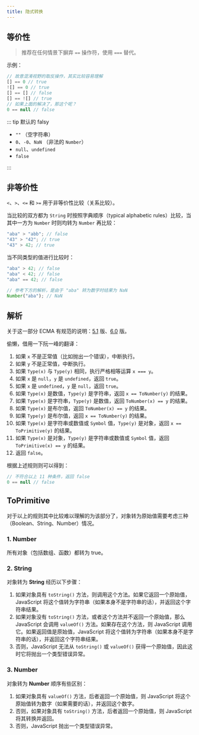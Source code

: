 ```yaml
---
title: 隐式转换
---
```


## 等价性

> 推荐在任何情景下摒弃 `==` 操作符，使用 `===` 替代。

示例：

```js
// 故意混淆视野的取反操作，其实比较容易理解
[] == 0 // true
![] == 0 // true
[] == [] // false
[] == ![] // true
// 如果上面的解决了，那这个呢？
0 == null // false
```

::: tip 默认的 falsy

+ `""` （空字符串）
+ `0`、`-0`、`NaN` （非法的 `Number`）
+ `null`、`undefined`
+ `false`

:::



## 非等价性

`<`、`>`、`<=` 和 `>=` 用于非等价性比较（关系比较）。

当比较的双方都为 `String` 时按照字典顺序（typical alphabetic rules）比较，当其中一方为 `Number` 时则均转为 `Number` 再比较：

```js
"aba" > "abb"; // false
"43" > "42"; // true
"43" > 42; // true
```

当不同类型的值进行比较时：

```js
"aba" > 42; // false
"aba" < 42; // false
"aba" == 42; // false

// 参考下方的解析，是由于 "aba" 转为数字时结果为 NaN
Number("aba"); // NaN
```



## 解析

关于这一部分 ECMA 有规范的说明：[5.1](https://www.ecma-international.org/ecma-262/5.1/#sec-11.9.3) 版、[6.0](http://www.ecma-international.org/ecma-262/6.0/#sec-7.2.12) 版。

偷懒，借用一下阮一峰的翻译：

1. 如果 `x` 不是正常值（比如抛出一个错误），中断执行。
2. 如果 `y` 不是正常值，中断执行。
3. 如果 `Type(x)` 与 `Type(y)` 相同，执行严格相等运算 `x === y`。
4. 如果 `x` 是 `null`，`y` 是 `undefined`，返回 `true`。
5. 如果 `x` 是 `undefined`，`y` 是 `null`，返回 `true`。
6. 如果 `Type(x)` 是数值，`Type(y)` 是字符串，返回 `x == ToNumber(y)` 的结果。
7. 如果 `Type(x)` 是字符串，`Type(y)` 是数值，返回 `ToNumber(x) == y` 的结果。
8. 如果 `Type(x)` 是布尔值，返回 `ToNumber(x) == y` 的结果。
9. 如果 `Type(y)` 是布尔值，返回 `x == ToNumber(y)` 的结果。
10. 如果 `Type(x)` 是字符串或数值或 `Symbol` 值，`Type(y)` 是对象，返回 `x == ToPrimitive(y)` 的结果。
11. 如果 `Type(x)` 是对象，`Type(y)` 是字符串或数值或 `Symbol` 值，返回 `ToPrimitive(x) == y` 的结果。
12. 返回 `false`。

根据上述规则则可以得到：

```js
// 不符合以上 11 种条件，返回 false
0 == null // false
```



## ToPrimitive

对于以上的规则其中比较难以理解的为该部分了，对象转为原始值需要考虑三种（Boolean、String、Number）情况。

### 1. Number

所有对象（包括数组、函数）都转为 true。

### 2. String

对象转为 **String** 经历以下步骤：

1. 如果对象具有 `toString()` 方法，则调用这个方法。如果它返回一个原始值，JavaScript 将这个值转为字符串（如果本身不是字符串的话），并返回这个字符串结果。
2. 如果对象没有 `toString()` 方法，或者这个方法并不返回一个原始值，那么 JavaScript 会调用 `valueOf()` 方法。如果存在这个方法，则 JavaScript 调用它。如果返回值是原始值，JavaScript 将这个值转为字符串（如果本身不是字符串的话），并返回这个字符串结果。
3. 否则，JavaScript 无法从 `toString()` 或 `valueOf()` 获得一个原始值，因此这时它将抛出一个类型错误异常。

### 3. Number

对象转为 **Number** 顺序有些区别：

1. 如果对象具有 `valueOf()` 方法，后者返回一个原始值，则 JavaScript 将这个原始值转为数字（如果需要的话），并返回这个数字。
2. 否则，如果对象具有 `toString()` 方法，后者返回一个原始值，则 JavaScript 将其转换并返回。
3. 否则，JavaScript 抛出一个类型错误异常。